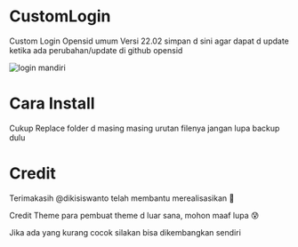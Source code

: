 # CustomLogin
Custom Login Opensid umum Versi 22.02 simpan d sini agar dapat d update ketika ada perubahan/update di github opensid

![login mandiri](https://user-images.githubusercontent.com/35319600/155640932-be38f166-b89f-4155-9a6d-0ed61d3783d8.png)

# Cara Install

Cukup Replace folder d masing masing urutan filenya jangan lupa backup dulu

# Credit

Terimakasih @dikisiswanto telah membantu merealisasikan 🤝

Credit Theme para pembuat theme d luar sana, mohon maaf lupa 😰

Jika ada yang kurang cocok silakan bisa dikembangkan sendiri

